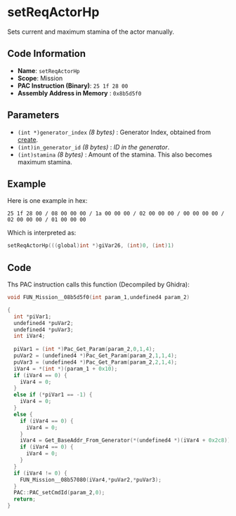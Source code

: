 # setReqActorHp

Sets current and maximum stamina of the actor manually.

## Code Information

- **Name**: `setReqActorHp`
- **Scope**: Mission
- **PAC Instruction (Binary)**: `25 1f 28 00`
- **Assembly Address in Memory** : `0x8b5d5f0`

## Parameters

- `(int *)generator_index` *(8 bytes)* : Generator Index, obtained from [create](./create.md).
- `(int)in_generator_id` *(8 bytes)* : *ID in the generator*.
- `(int)stamina` *(8 bytes)* : Amount of the stamina. This also becomes maximum stamina.

## Example

Here is one example in hex:

```25 1f 28 00 / 08 00 00 00 / 1a 00 00 00 / 02 00 00 00 / 00 00 00 00 / 02 00 00 00 / 01 00 00 00```

Which is interpreted as:

```c
setReqActorHp(((global)int *)giVar26, (int)0, (int)1)
```

## Code

Ths PAC instruction calls this function (Decompiled by Ghidra):

```c
void FUN_Mission__08b5d5f0(int param_1,undefined4 param_2)

{
  int *piVar1;
  undefined4 *puVar2;
  undefined4 *puVar3;
  int iVar4;
  
  piVar1 = (int *)Pac_Get_Param(param_2,0,1,4);
  puVar2 = (undefined4 *)Pac_Get_Param(param_2,1,1,4);
  puVar3 = (undefined4 *)Pac_Get_Param(param_2,2,1,4);
  iVar4 = *(int *)(param_1 + 0x10);
  if (iVar4 == 0) {
    iVar4 = 0;
  }
  else if (*piVar1 == -1) {
    iVar4 = 0;
  }
  else {
    if (iVar4 == 0) {
      iVar4 = 0;
    }
    iVar4 = Get_BaseAddr_From_Generator(*(undefined4 *)(iVar4 + 0x2c8));
    if (iVar4 == 0) {
      iVar4 = 0;
    }
  }
  if (iVar4 != 0) {
    FUN_Mission__08b57080(iVar4,*puVar2,*puVar3);
  }
  PAC::PAC_setCmdId(param_2,0);
  return;
}
```

